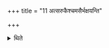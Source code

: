+++
title = "11 अत्सरुकैश्चमसैर्भक्षयन्ति"

+++

<details><summary>थिते</summary>

अत्सरुकैश्चमसैर्भक्षयन्ति ११
</details>
